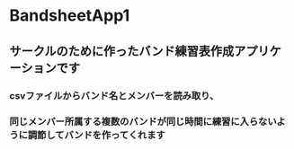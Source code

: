 # BandsheetApp1

## サークルのために作ったバンド練習表作成アプリケーションです

### csvファイルからバンド名とメンバーを読み取り、
### 同じメンバー所属する複数のバンドが同じ時間に練習に入らないように調節してバンドを作ってくれます
